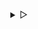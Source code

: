 <details align="center">
<summary> &#9655;</summary>
<h2></h2><br>
<p align="center">
  <samp>
    [<p>Hi.</p>]
  </samp>
</p>
